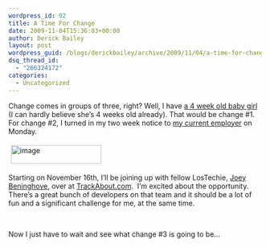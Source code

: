 ```yaml
---
wordpress_id: 92
title: A Time For Change
date: 2009-11-04T15:36:03+00:00
author: Derick Bailey
layout: post
wordpress_guid: /blogs/derickbailey/archive/2009/11/04/a-time-for-change.aspx
dsq_thread_id:
  - "266324172"
categories:
  - Uncategorized
---
```

Change comes in groups of three, right? Well, I have [a 4 week old baby girl](http://www.lostechies.com/blogs/derickbailey/archive/2009/10/08/the-ultimate-hello-world.aspx) (I can hardly believe she’s 4 weeks old already). That would be change #1.&#160; For change #2, I turned in my two week notice to [my current employer](http://www.mclaneat.com) on Monday.

<img style="border-right-width: 0px;margin: 5px;border-top-width: 0px;border-bottom-width: 0px;border-left-width: 0px" border="0" alt="image" src="http://lostechies.com/derickbailey/files/2011/03/image_32033071.png" width="180" height="37" />

Starting on November 16th, I’ll be joining up with fellow LosTechie, [Joey Beninghove](http://www.lostechies.com/blogs/joeydotnet/default.aspx), over at [TrackAbout.com](http://trackabout.com).&#160; I’m excited about the opportunity. There’s a great bunch of developers on that team and it should be a lot of fun and a significant challenge for me, at the same time.

&#160;

Now I just have to wait and see what change #3 is going to be…